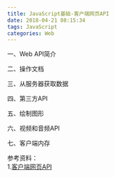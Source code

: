 ```yaml
---
title: JavaScript基础-客户端网页API
date: 2018-04-21 08:15:34
tags: JavaScript
categories: Web
---
```


一、Web API简介		


二、操作文档		


三、从服务器获取数据	


四、第三方API



五、绘制图形	

六、视频和音频API

七、客户端内存		



参考资料：	
1.[客户端网页API](https://developer.mozilla.org/zh-CN/docs/Learn/JavaScript/Client-side_web_APIs)